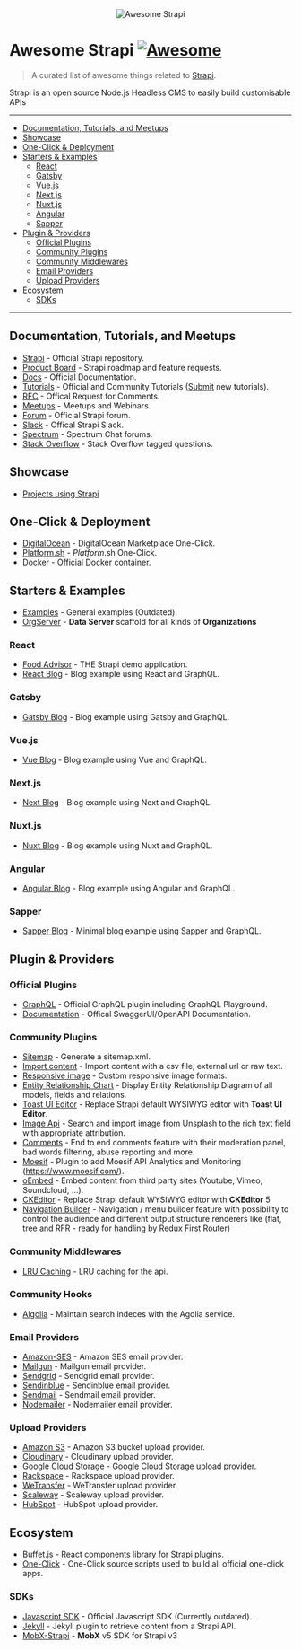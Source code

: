 <div align="center">
  <div>
    <img src="media/awesome-strapi-logo.png" alt="Awesome Strapi">
  </div>
</div>

# Awesome Strapi [![Awesome](https://cdn.rawgit.com/sindresorhus/awesome/d7305f38d29fed78fa85652e3a63e154dd8e8829/media/badge.svg)](https://github.com/sindresorhus/awesome)

> A curated list of awesome things related to [Strapi](https://github.com/strapi/strapi).

Strapi is an open source Node.js Headless CMS to easily build customisable APIs

---

<!-- vscode-markdown-toc -->
* [Documentation, Tutorials, and Meetups](#DocumentationTutorialsandMeetups)
* [Showcase](#Showcase)
* [One-Click & Deployment](#One-ClickDeployment)
* [Starters & Examples](#StartersExamples)
	* [React](#React)
	* [Gatsby](#Gatsby)
	* [Vue.js](#Vue.js)
	* [Next.js](#Next.js)
	* [Nuxt.js](#Nuxt.js)
	* [Angular](#Angular)
	* [Sapper](#Sapper)
* [Plugin & Providers](#PluginProviders)
	* [Official Plugins](#OfficialPlugins)
	* [Community Plugins](#CommunityPlugins)
	* [Community Middlewares](#CommunityMiddlewares)
	* [Email Providers](#EmailProviders)
	* [Upload Providers](#UploadProviders)
* [Ecosystem](#Ecosystem)
	* [SDKs](#SDKs)

<!-- vscode-markdown-toc-config
	numbering=false
	autoSave=true
	/vscode-markdown-toc-config -->
<!-- /vscode-markdown-toc -->

---

## <a name='DocumentationTutorialsandMeetups'></a>Documentation, Tutorials, and Meetups

- [Strapi](https://github.com/strapi/strapi) - Official Strapi repository.
- [Product Board](https://portal.productboard.com/strapi/) - Strapi roadmap and feature requests.
- [Docs](https://strapi.io/documentation/3.0.0-beta.x/getting-started/introduction.html) - Official Documentation.
- [Tutorials](https://strapi.io/tutorials) - Official and Community Tutorials ([Submit](https://github.com/strapi/strapi-tutorials) new tutorials).
- [RFC](https://github.com/strapi/rfcs) - Offical Request for Comments.
- [Meetups](https://github.com/strapi/strapi-meetups) - Meetups and Webinars.
- [Forum](https://forum.strapi.io) - Official Strapi forum.
- [Slack](http://slack.strapi.io/) - Offical Strapi Slack.
- [Spectrum](https://spectrum.chat/strapi) - Spectrum Chat forums.
- [Stack Overflow](https://stackoverflow.com/questions/tagged/strapi) - Stack Overflow tagged questions.

## <a name='Showcase'></a>Showcase
 - [Projects using Strapi](https://strapi.io/showcase)
## <a name='One-ClickDeployment'></a>One-Click & Deployment

- [DigitalOcean](https://marketplace.digitalocean.com/apps/strapi) - DigitalOcean Marketplace One-Click.
- [Platform.sh](https://console.platform.sh/projects/create-project?template=https://raw.githubusercontent.com/platformsh/template-builder/master/templates/strapi/.platform.template.yaml&utm_content=strapi&utm_source=github&utm_medium=button&utm_campaign=deploy_on_platform) - _Platform_.sh One-Click.
- [Docker](https://github.com/strapi/strapi-docker) - Official Docker container.

## <a name='StartersExamples'></a>Starters & Examples

- [Examples](https://github.com/strapi/strapi-examples) - General examples (Outdated).
- [OrgServer](https://github.com/kaiyuanshe/OrgServer) - **Data Server** scaffold for all kinds of **Organizations**

### <a name='React'></a>React

- [Food Advisor](https://github.com/strapi/foodadvisor) - THE Strapi demo application.
- [React Blog](https://github.com/strapi/strapi-starter-react-blog) - Blog example using React and GraphQL.

### <a name='Gatsby'></a>Gatsby

- [Gatsby Blog](https://github.com/strapi/strapi-starter-gatsby-blog) - Blog example using Gatsby and GraphQL.

### <a name='Vue.js'></a>Vue.js

- [Vue Blog](https://github.com/strapi/strapi-starter-vue-blog) - Blog example using Vue and GraphQL.

### <a name='Next.js'></a>Next.js

- [Next Blog](https://github.com/strapi/strapi-starter-next-blog) - Blog example using Next and GraphQL.

### <a name='Nuxt.js'></a>Nuxt.js

- [Nuxt Blog](https://github.com/strapi/strapi-starter-nuxt-blog) - Blog example using Nuxt and GraphQL.

### <a name='Angular'></a>Angular

- [Angular Blog](https://github.com/strapi/strapi-starter-angular-blog) - Blog example using Angular and GraphQL.

### <a name='Sapper'></a>Sapper

- [Sapper Blog](https://github.com/malgamves/strapi-starter-minimal-sapper-blog) - Minimal blog example using Sapper and GraphQL.

## <a name='PluginProviders'></a>Plugin & Providers

### <a name='OfficialPlugins'></a>Official Plugins

- [GraphQL](https://github.com/strapi/strapi/tree/master/packages/strapi-plugin-graphql) - Official GraphQL plugin including GraphQL Playground.
- [Documentation](https://github.com/strapi/strapi/tree/master/packages/strapi-plugin-documentation) - Offical SwaggerUI/OpenAPI Documentation.

### <a name='CommunityPlugins'></a>Community Plugins

- [Sitemap](https://github.com/boazpoolman/strapi-plugin-sitemap) - Generate a sitemap.xml.
- [Import content](https://github.com/pouyamiralayi/strapi-import-content-plugin-tutorial) - Import content with a csv file, external url or raw text.
- [Responsive image](https://github.com/nicolashmln/strapi-plugin-responsive-image) - Custom responsive image formats.
- [Entity Relationship Chart](https://github.com/node-vision/strapi-plugin-entity-relationship-chart) - Display Entity Relationship Diagram of all models, fields and relations.
- [Toast UI Editor](https://github.com/fagbokforlaget/strapi-plugin-wysiwyg-toastui) - Replace Strapi default WYSIWYG editor with **Toast UI Editor**.
- [Image Api](https://github.com/kwinyyyc/strapi-plugin-image-api) - Search and import image from Unsplash to the rich text field with appropriate attribution.
- [Comments](https://github.com/VirtusLab/strapi-plugin-comments) - End to end comments feature with their moderation panel, bad words filtering, abuse reporting and more.
- [Moesif](https://github.com/bglidwell/strapi-plugin-moesif) - Plugin to add Moesif API Analytics and Monitoring (https://www.moesif.com/).
- [oEmbed](https://github.com/nicolashmln/strapi-plugin-oembed) - Embed content from third party sites (Youtube, Vimeo, Soundcloud, ...).
- [CKEditor](https://github.com/TechQuery/strapi-plugin-ckeditor) - Replace Strapi default WYSIWYG editor with **CKEditor** 5
- [Navigation Builder](https://github.com/VirtusLab/strapi-plugin-navigation) - Navigation / menu builder feature with possibility to control the audience and different output structure renderers like (flat, tree and RFR - ready for handling by Redux First Router)

### <a name='CommunityMiddlewares'></a>Community Middlewares

- [LRU Caching](https://github.com/patrixr/strapi-middleware-cache) - LRU caching for the api.

### <a name='CommunityHooks'></a>Community Hooks

- [Algolia](https://github.com/MattieBelt/strapi-hook-algolia) - Maintain search indeces with the Agolia service.

### <a name='EmailProviders'></a>Email Providers

- [Amazon-SES](https://github.com/strapi/strapi/tree/master/packages/strapi-provider-email-amazon-ses) - Amazon SES email provider.
- [Mailgun](https://github.com/strapi/strapi/tree/master/packages/strapi-provider-email-mailgun) - Mailgun email provider.
- [Sendgrid](https://github.com/strapi/strapi/tree/master/packages/strapi-provider-email-sendgrid) - Sendgrid email provider.
- [Sendinblue](https://github.com/eddybordi/strapi-provider-email-sendinblue) - Sendinblue email provider.
- [Sendmail](https://github.com/strapi/strapi/tree/master/packages/strapi-provider-email-sendmail) - Sendmail email provider.
- [Nodemailer](https://github.com/Stun3R/strapi-provider-email-nodemailer-refactor) - Nodemailer email provider.

### <a name='UploadProviders'></a>Upload Providers

- [Amazon S3](https://github.com/strapi/strapi/tree/master/packages/strapi-provider-upload-aws-s3) - Amazon S3 bucket upload provider.
- [Cloudinary](https://github.com/strapi/strapi/tree/master/packages/strapi-provider-upload-cloudinary) - Cloudinary upload provider.
- [Google Cloud Storage](https://github.com/Lith/strapi-provider-upload-google-cloud-storage) - Google Cloud Storage upload provider.
- [Rackspace](https://github.com/strapi/strapi/tree/master/packages/strapi-provider-upload-rackspace) - Rackspace upload provider.
- [WeTransfer](https://github.com/zeybek/strapi-provider-upload-wt) - WeTransfer upload provider.
- [Scaleway](https://github.com/Sqveeze/strapi-provider-upload-scaleway) - Scaleway upload provider.
- [HubSpot](https://github.com/gkemp94/strapi-provider-upload-hubspot) - HubSpot upload provider.

## <a name='Ecosystem'></a>Ecosystem

- [Buffet.js](https://github.com/strapi/buffet) - React components library for Strapi plugins.
- [One-Click](https://github.com/strapi/one-click-deploy) - One-Click source scripts used to build all official one-click apps.

### <a name='SDKs'></a>SDKs

- [Javascript SDK](https://github.com/strapi/strapi-sdk-javascript) - Official Javascript SDK (Currently outdated).
- [Jekyll](https://github.com/strapi/jekyll-strapi) - Jekyll plugin to retrieve content from a Strapi API.
- [MobX-Strapi](https://github.com/EasyWebApp/MobX-Strapi) - **MobX** v5 SDK for Strapi v3

